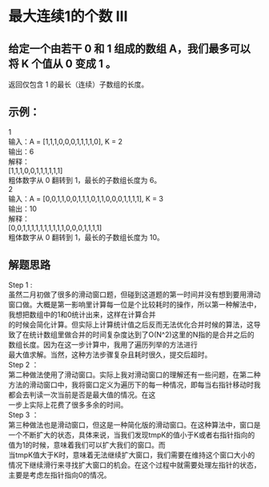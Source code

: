 # 最大连续1的个数 III
## 给定一个由若干 0 和 1 组成的数组 A，我们最多可以将 K 个值从 0 变成 1 。  
返回仅包含 1 的最长（连续）子数组的长度。  
## 示例：  
1  
输入：A = [1,1,1,0,0,0,1,1,1,1,0], K = 2  
输出：6  
解释：   
[1,1,1,0,0,1,1,1,1,1,1]  
粗体数字从 0 翻转到 1，最长的子数组长度为 6。  
2    
输入：A = [0,0,1,1,0,0,1,1,1,0,1,1,0,0,0,1,1,1,1], K = 3  
输出：10  
解释：   
[0,0,1,1,1,1,1,1,1,1,1,1,0,0,0,1,1,1,1]  
粗体数字从 0 翻转到 1，最长的子数组长度为 10。  
## 解题思路
Step 1 :   
虽然二月初做了很多的滑动窗口题，但碰到这道题的第一时间并没有想到要用滑动窗口做。大概是第一影响里计算每一位是个比较耗时的操作，所以第一种解法中，我想把数组中的1和0统计出来，这样在计算合并  
的时候会简化计算。但实际上计算统计值之后反而无法优化合并时候的算法，这导致了在统计数组里做合并的时间复杂度达到了O(N^2)这里的N指的是合并之后的数组长度。因为在这一步计算中，我用了遍历列举的方法进行  
最大值求解。当然，这种方法步骤复杂且耗时很久，提交后超时。  
Step 2 ：  
第二种做法使用了滑动窗口。实际上我对滑动窗口的理解还有一些问题，在第二种方法的滑动窗口中，我将窗口定义为遍历下的每一种情况，即每当右指针移动时我都会去判读一次当前是否是最大值的情况。在这  
一步上实际上花费了很多多余的时间。  
Step 3 ：   
第三种做法也是滑动窗口，但这是一种简化版的滑动窗口。在这种算法中，窗口是一个不断扩大的状态，具体来说，当我们发现tmpK的值小于K或者右指针指向的值为1的时候，意味着我们可以扩大我们的窗口。而  
当tmpK值大于K时，意味着无法继续扩大窗口，我们需要在维持这个窗口大小的情况下继续滑行来寻找扩大窗口的机会。在这个过程中就需要处理左指针的状态，主要是考虑左指针指向0的情况。
